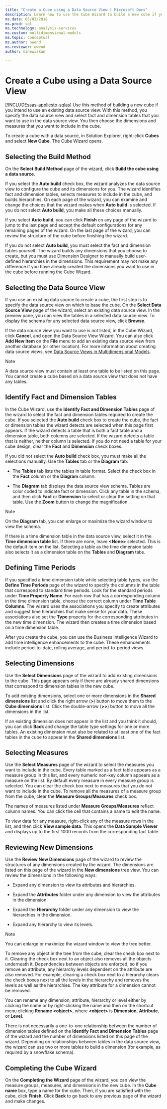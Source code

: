 ```yaml
---
title: "Create a Cube using a Data Source View | Microsoft Docs"
description: Learn how to use the Cube Wizard to build a new cube if you intend to use an existing data source view.
ms.date: 05/02/2018
ms.prod: sql
ms.technology: analysis-services
ms.custom: multidimensional-models
ms.topic: conceptual
ms.author: owend
ms.reviewer: owend
author: minewiskan

---
```

# Create a Cube using a Data Source View
[!INCLUDE[ssas-appliesto-sqlas](../includes/ssas-appliesto-sqlas.md)]
  Use this method of building a new cube if you intend to use an existing data source view. With this method, you specify the data source view and select fact and dimension tables that you want to use in the data source view. You then choose the dimensions and measures that you want to include in the cube.  
  
 To create a cube with a data source, in Solution Explorer, right-click **Cubes** and select **New Cube**. The Cube Wizard opens.  
  
## Selecting the Build Method  
 On the **Select Build Method** page of the wizard, click **Build the cube using a data source**.  
  
 If you select the **Auto build** check box, the wizard analyzes the data source view to configure the cube and its dimensions for you. The wizard identifies fact and dimension tables, selects measures to include in the cube, and builds hierarchies. On each page of the wizard, you can examine and change the choices that the wizard makes when **Auto build** is selected. If you do not select **Auto build**, you make all these choices manually.  
  
 If you select **Auto build**, you can click **Finish** on any page of the wizard to jump to the last page and accept the default configurations for any remaining pages of the wizard. On the last page of the wizard, you can review the structure of the cube before finishing the wizard.  
  
 If you do not select **Auto build**, you must select the fact and dimension tables yourself. The wizard builds any dimensions that you choose to create, but you must use Dimension Designer to manually build user-defined hierarchies in the dimensions. This requirement may not make any difference if you have already created the dimensions you want to use in the cube before running the Cube Wizard.  
  
## Selecting the Data Source View  
 If you use an existing data source to create a cube, the first step is to specify the data source view on which to base the cube. On the **Select Data Source View** page of the wizard, select an existing data source view. In the preview pane, you can view the tables in a selected data source view. To display the schema for any selected data source view, click **Browse**.  
  
 If the data source view you want to use is not listed, in the Cube Wizard, click **Cancel**, and open the Data Source View Wizard. You can also click **Add New Item** on the **File** menu to add an existing data source view from another database (or other location). For more information about creating data source views, see [Data Source Views in Multidimensional Models](../../analysis-services/multidimensional-models/data-source-views-in-multidimensional-models.md).  
  
> [!NOTE]  
>  A data source view must contain at least one table to be listed on this page. You cannot create a cube based on a data source view that does not have any tables.  
  
## Identify Fact and Dimension Tables  
 In the Cube Wizard, use the **Identify Fact and Dimension Tables** page of the wizard to select the fact and dimension tables required to create the cube. If you selected the **Auto build** check box to create the cube, the fact or dimension tables the wizard detects are selected when this page first appears. If the wizard detects a table that is both a fact table and a dimension table, both columns are selected. If the wizard detects a table that is neither, neither column is selected. If you do not need a table for your cube design, clear the **Fact** and **Dimension** check boxes.  
  
 If you did not select the **Auto build** check box, you must make all the selections manually. Use the **Tables** tab or the **Diagram** tab:  
  
-   The **Tables** tab lists the tables in table format. Select the check box in the **Fact** column or the **Diagram** column.  
  
-   The **Diagram** tab displays the data source view schema. Tables are color coded to indicate fact or dimension. Click any table in the schema, and then click **Fact** or **Dimension** to select or clear the setting on that table. Use the **Zoom** button to change the magnification.  
  
> [!NOTE]  
>  On the **Diagram** tab, you can enlarge or maximize the wizard window to view the schema.  
  
 If there is a time dimension table in the data source view, select it in the **Time dimension table** list. If there are none, leave **\<None>** selected. This is the default item on the list. Selecting a table as the time dimension table also selects it as a dimension table on the **Tables** and **Diagram** tabs.  
  
## Defining Time Periods  
 If you specified a time dimension table while selecting table types, use the **Define Time Periods** page of the wizard to specify the columns in the table that correspond to standard time periods. Look for the standard periods under **Time Property Name**. For each row that has a corresponding column in the time dimension table, choose the correct column under **Time Table Columns**. The wizard uses the associations you specify to create attributes and suggest time hierarchies that make sense for your data. These associations also set the **Type** property for the corresponding attributes in the new time dimension. The wizard then creates a time dimension based on a time dimension table.  
  
 After you create the cube, you can use the Business Intelligence Wizard to add time intelligence enhancements to the cube. These enhancements include period-to-date, rolling average, and period-to-period views.  
  
## Selecting Dimensions  
 Use the **Select Dimensions** page of the wizard to add existing dimensions to the cube. This page appears only if there are already shared dimensions that correspond to dimension tables in the new cube.  
  
 To add existing dimensions, select one or more dimensions in the **Shared dimensions** list and click the right arrow (**>**) button to move them to the **Cube dimensions** list. Click the double-arrow (**>>**) button to move all the dimensions in the list.  
  
 If an existing dimension does not appear in the list and you think it should, you can click **Back** and change the table type settings for one or more tables. An existing dimension must also be related to at least one of the fact tables in the cube to appear in the **Shared dimensions** list.  
  
## Selecting Measures  
 Use the **Select Measures** page of the wizard to select the measures you want to include in the cube. Every table marked as a fact table appears as a measure group in this list, and every numeric non-key column appears as a measure on the list. By default every measure in every measure group is selected. You can clear the check box next to measures that you do not want to include in the cube. To remove all the measures of a measure group from the cube, clear the **Measure Groups/Measures** check box.  
  
 The names of measures listed under **Measure Groups/Measures** reflect column names. You can click the cell that contains a name to edit the name.  
  
 To view data for any measure, right-click any of the measure rows in the list, and then click **View sample data**. This opens the **Data Sample Viewer** and displays up to the first 1000 records from the corresponding fact table.  
  
## Reviewing New Dimensions  
 Use the **Review New Dimensions** page of the wizard to review the structures of any dimensions created by the wizard. The dimensions are listed on this page of the wizard in the **New dimensions** tree view. You can review the dimensions in the following ways:  
  
-   Expand any dimension to view its attributes and hierarchies.  
  
-   Expand the **Attributes** folder under any dimension to view the attributes in the dimension.  
  
-   Expand the **Hierarchy** folder under any dimension to view the hierarchies in the dimension.  
  
-   Expand any hierarchy to view its levels.  
  
> [!NOTE]  
>  You can enlarge or maximize the wizard window to view the tree better.  
  
 To remove any object in the tree from the cube, clear the check box next to it. Clearing the check box next to an object also removes all the objects underneath it. Dependencies between objects are enforced, so if you remove an attribute, any hierarchy levels dependent on the attribute are also removed. For example, clearing a check box next to a hierarchy clears the check boxes next to all the levels in the hierarchy and removes the levels as well as the hierarchies. The key attribute for a dimension cannot be removed.  
  
 You can rename any dimension, attribute, hierarchy or level either by clicking the name or by right-clicking the name and then on the shortcut menu clicking **Rename \<object>**, where **\<object>** is **Dimension**, **Attribute**, or **Level**.  
  
 There is not necessarily a one-to-one relationship between the number of dimension tables defined on the **Identify Fact and Dimension Tables** page of the wizard and the number of dimensions listed on this page of the wizard. Depending on relationships between tables in the data source view, the wizard can use two or more tables to build a dimension (for example, as required by a snowflake schema).  
  
## Completing the Cube Wizard  
 On the **Completing the Wizard** page of the wizard, you can view the measure groups, measures, and dimensions in the new cube. In the **Cube name** box, type a name for the cube. Then, if you are satisfied with the cube, click **Finish**. Click **Back** to go back to any previous page of the wizard and make changes.  
  
  
